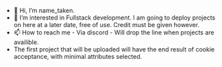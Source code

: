 - 👋 Hi, I’m name_taken. 
- 👀 I’m interested in Fullstack development. I am going to deploy projects on here at a later date, free of use. Credit must be given however.
- 📫 How to reach me - Via discord - Will drop the line when projects are availible. 
- The first project that will be uploaded will have the end result of cookie acceptance, with minimal attributes selected. 
<!---
Pudulu/Pudulu is a ✨ special ✨ repository because its `README.md` (this file) appears on your GitHub profile.
You can click the Preview link to take a look at your changes.
--->

